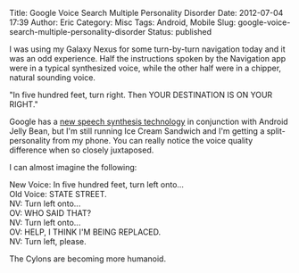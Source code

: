 Title: Google Voice Search Multiple Personality Disorder 
Date: 2012-07-04 17:39
Author: Eric
Category: Misc
Tags: Android, Mobile
Slug: google-voice-search-multiple-personality-disorder
Status: published

I was using my Galaxy Nexus for some turn-by-turn navigation today and
it was an odd experience. Half the instructions spoken by the Navigation
app were in a typical synthesized voice, while the other half were in a
chipper, natural sounding voice.

<!--more-->

"In five hundred feet, turn right. Then YOUR DESTINATION IS ON YOUR
RIGHT."

Google has a [new speech synthesis
technology](http://www.wired.com/gadgetlab/2012/07/google-android-hugo-barra-interview/all/)
in conjunction with Android Jelly Bean, but I'm still running Ice Cream
Sandwich and I'm getting a split-personality from my phone. You can
really notice the voice quality difference when so closely juxtaposed.

I can almost imagine the following:

New Voice: In five hundred feet, turn left onto...\
Old Voice: STATE STREET.\
NV: Turn left onto...\
OV: WHO SAID THAT?\
NV: Turn left onto...\
OV: HELP, I THINK I'M BEING REPLACED.\
NV: Turn left, please.

The Cylons are becoming more humanoid.
